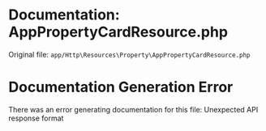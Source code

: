 # Documentation: AppPropertyCardResource.php

Original file: `app/Http\Resources\Property\AppPropertyCardResource.php`

# Documentation Generation Error

There was an error generating documentation for this file: Unexpected API response format